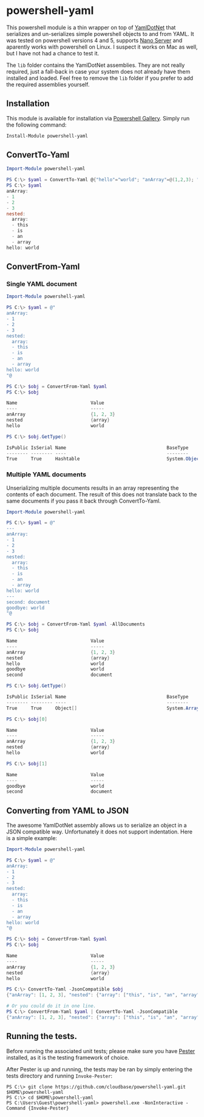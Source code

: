 # powershell-yaml

This powershell module is a thin wrapper on top of [YamlDotNet](https://github.com/aaubry/YamlDotNet "YamlDotNet") that serializes and un-serializes simple powershell objects to and from YAML. It was tested on powershell versions 4 and 5, supports [Nano Server](https://technet.microsoft.com/en-us/library/mt126167.aspx "Nano") and aparently works with powershell on Linux. I suspect it works on Mac as well, but I have not had a chance to test it.

The ```lib``` folder contains the YamlDotNet assemblies. They are not really required, just a fall-back in case your system does not already have them installed and loaded. Feel free to remove the ```lib``` folder if you prefer to add the required assemblies yourself.

## Installation

This module is available for installation via [Powershell Gallery](http://www.powershellgallery.com/). Simply run the following command:

```powershell
Install-Module powershell-yaml
```

## ConvertTo-Yaml

```powershell
Import-Module powershell-yaml

PS C:\> $yaml = ConvertTo-Yaml @{"hello"="world"; "anArray"=@(1,2,3); "nested"=@{"array"=@("this", "is", "an", "array")}}
PS C:\> $yaml
anArray:
- 1
- 2
- 3
nested:
  array:
  - this
  - is
  - an
  - array
hello: world
```

## ConvertFrom-Yaml

### Single YAML document

```powershell
Import-Module powershell-yaml

PS C:\> $yaml = @"
anArray:
- 1
- 2
- 3
nested:
  array:
  - this
  - is
  - an
  - array
hello: world
"@

PS C:\> $obj = ConvertFrom-Yaml $yaml
PS C:\> $obj

Name                           Value
----                           -----
anArray                        {1, 2, 3}
nested                         {array}
hello                          world

PS C:\> $obj.GetType()

IsPublic IsSerial Name                                     BaseType
-------- -------- ----                                     --------
True     True     Hashtable                                System.Object
```

### Multiple YAML documents

Unserializing multiple documents results in an array representing the contents of each document. The result of this does not translate back to the same documents if you pass it back through ConvertTo-Yaml.

```powershell
Import-Module powershell-yaml

PS C:\> $yaml = @"
---
anArray:
- 1
- 2
- 3
nested:
  array:
  - this
  - is
  - an
  - array
hello: world
---
second: document
goodbye: world
"@

PS C:\> $obj = ConvertFrom-Yaml $yaml -AllDocuments
PS C:\> $obj

Name                           Value
----                           -----
anArray                        {1, 2, 3}
nested                         {array}
hello                          world
goodbye                        world
second                         document

PS C:\> $obj.GetType()

IsPublic IsSerial Name                                     BaseType
-------- -------- ----                                     --------
True     True     Object[]                                 System.Array

PS C:\> $obj[0]

Name                           Value
----                           -----
anArray                        {1, 2, 3}
nested                         {array}
hello                          world

PS C:\> $obj[1]

Name                           Value
----                           -----
goodbye                        world
second                         document
```

## Converting from YAML to JSON

The awesome YamlDotNet assembly allows us to serialize an object in a JSON compatible way. Unfortunately it does not support indentation. Here is a simple example:

```powershell
Import-Module powershell-yaml

PS C:\> $yaml = @"
anArray:
- 1
- 2
- 3
nested:
  array:
  - this
  - is
  - an
  - array
hello: world
"@

PS C:\> $obj = ConvertFrom-Yaml $yaml
PS C:\> $obj

Name                           Value
----                           -----
anArray                        {1, 2, 3}
nested                         {array}
hello                          world

PS C:\> ConvertTo-Yaml -JsonCompatible $obj
{"anArray": [1, 2, 3], "nested": {"array": ["this", "is", "an", "array"]}, "hello": "world"}

# Or you could do it in one line.
PS C:\> ConvertFrom-Yaml $yaml | ConvertTo-Yaml -JsonCompatible
{"anArray": [1, 2, 3], "nested": {"array": ["this", "is", "an", "array"]}, "hello": "world"}

```

## Running the tests.

Before running the associated unit tests; please make sure you have
[Pester](https://github.com/pester/pester) installed, as it is the testing
framework of choice.

After Pester is up and running, the tests may be ran by simply entering the
tests directory and running `Invoke-Pester`:

```
PS C:\> git clone https://github.com/cloudbase/powershell-yaml.git $HOME\powershell-yaml
PS C:\> cd $HOME\powershell-yaml
PS C:\Users\Guest\powershell-yaml> powershell.exe -NonInteractive -Command {Invoke-Pester}
```
